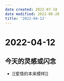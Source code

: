 ```yaml
---
date created: 2022-07-18
date modified: 2022-08-20
title: '2022-04-12'
---
```


# 2022-04-12

## 今天的灵感或闪念

- [[爱情的本来模样]]
